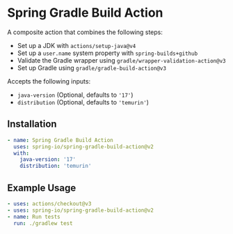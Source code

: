 # Spring Gradle Build Action

A composite action that combines the following steps:

* Set up a JDK with `actions/setup-java@v4`
* Set up a `user.name` system property with `spring-builds+github`
* Validate the Gradle wrapper using `gradle/wrapper-validation-action@v3`
* Set up Gradle using `gradle/gradle-build-action@v3`

Accepts the following inputs:

* `java-version` (Optional, defaults to `'17'`)
* `distribution` (Optional, defaults to `'temurin'`)

## Installation

```yaml
- name: Spring Gradle Build Action
  uses: spring-io/spring-gradle-build-action@v2
  with:
    java-version: '17'
    distribution: 'temurin'
```

## Example Usage

```yaml
- uses: actions/checkout@v3
- uses: spring-io/spring-gradle-build-action@v2
- name: Run tests
  run: ./gradlew test
```
